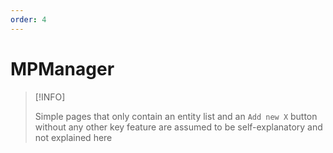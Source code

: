 ```yaml
---
order: 4
---
```


# MPManager

> [!INFO]
>
> Simple pages that only contain an entity list and an `Add new X` button
> without any other key feature are assumed to be self-explanatory and
> not explained here
